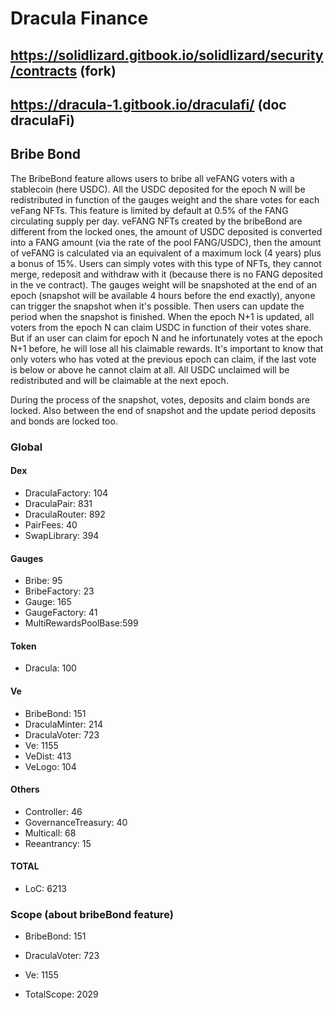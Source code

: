 # Dracula Finance

## https://solidlizard.gitbook.io/solidlizard/security/contracts (fork)

## https://dracula-1.gitbook.io/draculafi/ (doc draculaFi)

## Bribe Bond

The BribeBond feature allows users to bribe all veFANG voters with a stablecoin (here USDC).
All the USDC deposited for the epoch N will be redistributed in function of the gauges weight and the share votes for each veFang NFTs.
This feature is limited by default at 0.5% of the FANG circulating supply per day.
veFANG NFTs created by the bribeBond are different from the locked ones, the amount of USDC deposited is converted into a FANG amount (via the rate of the pool FANG/USDC), then the amount of veFANG is calculated via an equivalent of a maximum lock (4 years) plus a bonus of 15%.
Users can simply votes with this type of NFTs, they cannot merge, redeposit and withdraw with it (because there is no FANG deposited in the ve contract).
The gauges weight will be snapshoted at the end of an epoch (snapshot will be available 4 hours before the end exactly), anyone can trigger the snapshot when it's possible. Then users can update the period when the snapshot is finished. When the epoch N+1 is updated, all voters from the epoch N can claim USDC in function of their votes share. But if an user can claim for epoch N and he infortunately votes at the epoch N+1 before, he will lose all his claimable rewards. It's important to know that only voters who has voted at the previous epoch can claim, if the last vote is below or above he cannot claim at all.
All USDC unclaimed will be redistributed and will be claimable at the next epoch.

During the process of the snapshot, votes, deposits and claim bonds are locked. Also between the end of snapshot and the update period deposits and bonds are locked too.

### Global

#### Dex

- DraculaFactory: 104
- DraculaPair: 831
- DraculaRouter: 892
- PairFees: 40
- SwapLibrary: 394

#### Gauges

- Bribe: 95
- BribeFactory: 23
- Gauge: 165
- GaugeFactory: 41
- MultiRewardsPoolBase:599

#### Token

- Dracula: 100

#### Ve

- BribeBond: 151
- DraculaMinter: 214
- DraculaVoter: 723
- Ve: 1155
- VeDist: 413
- VeLogo: 104

#### Others

- Controller: 46
- GovernanceTreasury: 40
- Multicall: 68
- Reeantrancy: 15

#### TOTAL

- LoC: 6213

### Scope (about bribeBond feature)

- BribeBond: 151
- DraculaVoter: 723
- Ve: 1155

- TotalScope: 2029
